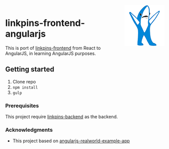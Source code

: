 <img src="project-logo.png" align="right" />

# linkpins-frontend-angularjs

This is port of [linkpins-frontend](https://github.com/gothinkster/realworld-example-apps) from React to AngularJS, in learning AngularJS purposes.

## Getting started

1. Clone repo
2. `npm install`
3. `gulp`

### Prerequisites

This project require [linkpins-backend](https://github.com/DeltaImpact/linkpins-backend) as the backend.

### Acknowledgments

* This project based on [angularjs-realworld-example-app](https://github.com/gothinkster/angularjs-realworld-example-app)
